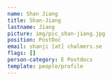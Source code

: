 ```yaml
---
name: Shan Jiang
title: Shan-Jiang
lastname: Jiang
picture: img/pic_shan-jiang.jpg
position: PostDoc
email: shanji [at] chalmers.se
flags: []
person-category: E Postdocs
template: people/profile
---
```

